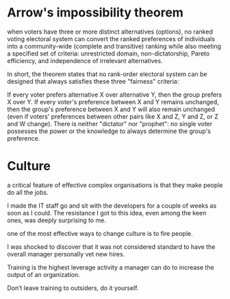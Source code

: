 # Arrow's impossibility theorem

when voters have three or more distinct alternatives (options), no ranked voting electoral system can convert the ranked preferences of individuals into a community-wide (complete and transitive) ranking while also meeting a specified set of criteria: unrestricted domain, non-dictatorship, Pareto efficiency, and independence of irrelevant alternatives.

In short, the theorem states that no rank-order electoral system can be designed that always satisfies these three "fairness" criteria:

If every voter prefers alternative X over alternative Y, then the group prefers X over Y.
If every voter's preference between X and Y remains unchanged, then the group's preference between X and Y will also remain unchanged (even if voters' preferences between other pairs like X and Z, Y and Z, or Z and W change).
There is neither "dictator" nor "prophet": no single voter possesses the power or the knowledge to always determine the group's preference.

# Culture

a critical feature of effective complex organisations is that they make people do all the jobs.

I made the IT staff go and sit with the developers for a couple of weeks as soon as I could. The resistance I got to this idea, even among the keen ones, was deeply surprising to me.

one of the most effective ways to change culture is to fire people.

I was shocked to discover that it was not considered standard to have the overall manager personally vet new hires.

Training is the highest leverage activity a manager can do to increase the output of an organization.

Don’t leave training to outsiders, do it yourself.
